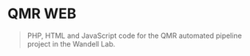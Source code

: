 QMR WEB
=======

> PHP, HTML and JavaScript code for the QMR automated pipeline project in the Wandell Lab.
